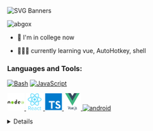 ![SVG Banners](https://svg-banners.vercel.app/api?type=origin&text1=Hey%20!%20I'm%20@abgox%20🤠%20&text2=%20Easing%20my%20life%20by%20coding&width=900&height=220)

<p align="left"> <img src="https://komarev.com/ghpvc/?username=abgox&label=Profile%20views&color=0e75b6&style=flat" alt="abgox" /> </p>

- 🔭 I'm in college now

- 👩🏽‍💻 currently learning vue, AutoHotkey, shell

<h3 align="left">Languages and Tools:</h3>

[![Bash](https://img.shields.io/badge/bash-black?style=for-the-badge&logo=gnu-bash&logoColor=white)](https://github.com/abgox)
[![JavaScript](https://img.shields.io/badge/javascript-black?style=for-the-badge&logo=javascript)](https://github.com/abgox)
 
 <p><a href=https://nodejs.org target="_blank" rel="noreferrer"> <img src=https://raw.githubusercontent.com/devicons/devicon/master/icons/nodejs/nodejs-original-wordmark.svg alt="android" width="40" height="40"/> </a> <a href=https://reactjs.org/ target="_blank" rel="noreferrer"> <img src=https://raw.githubusercontent.com/devicons/devicon/master/icons/react/react-original-wordmark.svg alt="android" width="40" height="40"/> </a> <a href=https://www.typescriptlang.org/ target="_blank" rel="noreferrer"> <img src=https://raw.githubusercontent.com/devicons/devicon/master/icons/typescript/typescript-original.svg alt="android" width="40" height="40"/> </a> <a href=https://vuejs.org/ target="_blank" rel="noreferrer"> <img src=https://raw.githubusercontent.com/devicons/devicon/master/icons/vuejs/vuejs-original-wordmark.svg alt="android" width="40" height="40"/> </a> <a href=https://vuepress.vuejs.org/ target="_blank" rel="noreferrer"> <img src=https://raw.githubusercontent.com/AliasIO/wappalyzer/master/src/drivers/webextension/images/icons/VuePress.svg alt="android" width="40" height="40"/> </a> </p>

<details>
<p align="center">
  <a href="https://github.com/abgox">
    <img src="http://github-profile-summary-cards.vercel.app/api/cards/profile-details?username=abgox&theme=transparent" />
  </a>
  <a href="https://github.com/abgox">
    <img src="https://github-readme-streak-stats.herokuapp.com/?user=abgox&hide_border=true&card_width=338&theme=transparent" />
  </a>
  <a href="https://github.com/abgox">
    <img src="http://github-profile-summary-cards.vercel.app/api/cards/stats?username=abgox&theme=transparent" />
  </a>
  <a href="https://github.com/abgox">
    <img src="https://github-readme-stats.vercel.app/api/top-langs/?username=abgox&langs_count=10&exclude_repo=&hide=jupyter%20notebook,vim%20script,cmake,makefile,batchfile,emacs%20lisp,css,html&layout=default&card_width=699&hide_border=true&theme=transparent" />
  </a>
</p>
</details>


